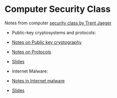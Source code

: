 # Computer Security Class
Notes from computer [security class by Trent Jaeger](http://www.cse.psu.edu/~trj1/cse543-f16/index.html)

* Public-key cryptosystems and protocols: 
 * [Notes on Public key cryptography](https://github.com/npapernot/computer-security-class/blob/master/applied-cryptography.md)
 * [Notes on Protocols](https://github.com/npapernot/computer-security-class/blob/master/protocols.md)
 * [Slides](http://www.cse.psu.edu/~trj1/cse543-f16/slides/cse543-applied-cryptography.pdf)

* Internet Malware:
 * [Notes in Internet malware](https://github.com/npapernot/computer-security-class/blob/master/internet-malware)
 * [Slides](http://www.cse.psu.edu/~trj1/cse543-f16/slides/cse543-internet-malware.pdf)
